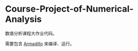 # Course-Project-of-Numerical-Analysis
数值分析课程大作业代码。

需要包含 [Armadillo](https://arma.sourceforge.net/) 来编译、运行。

